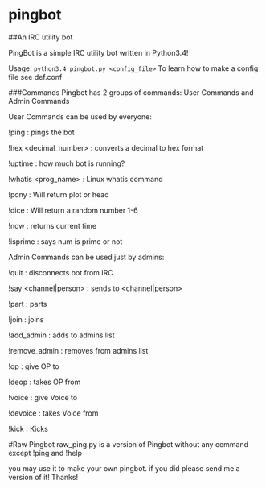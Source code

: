 # pingbot
##An IRC utility bot

PingBot is a simple IRC utility bot written in Python3.4!

Usage: `python3.4 pingbot.py <config_file>`
To learn how to make a config file see def.conf

###Commands
Pingbot has 2 groups of commands: User Commands and Admin Commands

User Commands can be used by everyone:

!ping : pings the bot

!hex <decimal_number> : converts a decimal to hex format

!uptime : how much bot is running?

!whatis <prog_name> : Linux whatis command

!pony : Will return plot or head

!dice : Will return a random number 1-6

!now : returns current time

!isprime <num> : says num is prime or not

Admin Commands can be used just by admins:

!quit : disconnects bot from IRC

!say <channel|person> <msg> : sends <msg> to <channel|person>

!part <channel> : parts <channel>

!join <channel> : joins <channel>

!add_admin <nick> : adds <nick> to admins list

!remove_admin <nick> : removes <nick> from admins list

!op <nick> : give OP to <nick>

!deop <nick> : takes OP from <nick>

!voice <nick> : give Voice to <nick>

!devoice <nick> : takes Voice from <nick>

!kick <nick> : Kicks <nick>


#Raw Pingbot
raw_ping.py is a version of Pingbot without any command except !ping and !help

you may use it to make your own pingbot. if you did please send me a version of it! Thanks!
